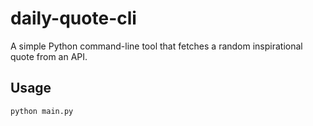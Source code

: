 # daily-quote-cli
A simple Python command-line tool that fetches a random inspirational quote from an API.

## Usage
```bash
python main.py